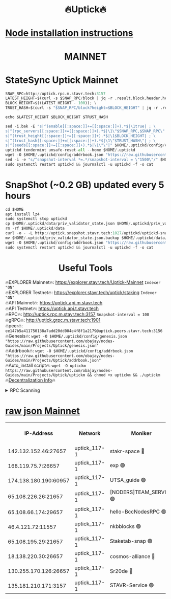 <h1 align="center"> 🔥Uptick🔥</h1>

[Node installation instructions](https://github.com/obajay/nodes-Guides/tree/main/Projects/Uptick)
=

<h1 align="center"> MAINNET</h1>

# StateSync Uptick Mainnet
```python
SNAP_RPC=http://uptick.rpc.m.stavr.tech:3157
LATEST_HEIGHT=$(curl -s $SNAP_RPC/block | jq -r .result.block.header.height); \
BLOCK_HEIGHT=$((LATEST_HEIGHT - 100)); \
TRUST_HASH=$(curl -s "$SNAP_RPC/block?height=$BLOCK_HEIGHT" | jq -r .result.block_id.hash)

echo $LATEST_HEIGHT $BLOCK_HEIGHT $TRUST_HASH

sed -i.bak -E "s|^(enable[[:space:]]+=[[:space:]]+).*$|\1true| ; \
s|^(rpc_servers[[:space:]]+=[[:space:]]+).*$|\1\"$SNAP_RPC,$SNAP_RPC\"| ; \
s|^(trust_height[[:space:]]+=[[:space:]]+).*$|\1$BLOCK_HEIGHT| ; \
s|^(trust_hash[[:space:]]+=[[:space:]]+).*$|\1\"$TRUST_HASH\"| ; \
s|^(seeds[[:space:]]+=[[:space:]]+).*$|\1\"\"|" $HOME/.uptickd/config/config.toml
uptickd tendermint unsafe-reset-all --home $HOME/.uptickd
wget -O $HOME/.uptickd/config/addrbook.json "https://raw.githubusercontent.com/obajay/nodes-Guides/main/Projects/Uptick/addrbook.json"
sed -i -e "s/^snapshot-interval *=.*/snapshot-interval = \"1500\"/" $HOME/.uptickd/config/app.toml
sudo systemctl restart uptickd && journalctl -u uptickd -f -o cat
```
# SnapShot (~0.2 GB) updated every 5 hours
```python
cd $HOME
apt install lz4
sudo systemctl stop uptickd
cp $HOME/.uptickd/data/priv_validator_state.json $HOME/.uptickd/priv_validator_state.json.backup
rm -rf $HOME/.uptickd/data
curl -o - -L http://uptick.snapshot.stavr.tech:1027/uptickd/uptickd-snap.tar.lz4 | lz4 -c -d - | tar -x -C $HOME/.uptickd --strip-components 2
mv $HOME/.uptickd/priv_validator_state.json.backup $HOME/.uptickd/data/priv_validator_state.json
wget -O $HOME/.uptickd/config/addrbook.json "https://raw.githubusercontent.com/obajay/nodes-Guides/main/Projects/Uptick/addrbook.json"
sudo systemctl restart uptickd && journalctl -u uptickd -f -o cat
```
 <h1 align="center"> Useful Tools</h1>

🔥EXPLORER Mainnet🔥:         https://explorer.stavr.tech/Uptick-Mainnet      `Indexer "ON"` \
🔥EXPLORER Testnet🔥:           https://explorer.stavr.tech/uptick/staking        `Indexer "ON"` \
🔥API Mainnet🔥:                      https://uptick.api.m.stavr.tech \
🔥API Testnet🔥:                        https://uptick.api.t.stavr.tech \
🔥RPC🔥:                                      http://uptick.rpc.m.stavr.tech:3157              `Snapshot-interval = 100` \
🔥gRPC🔥:                                    http://uptick.grpc.m.stavr.tech:1901 \
🔥peer🔥:                                    `ee147b5a411750138a7add20dd004e4f8f1a2179@uptick.peers.stavr.tech:3156` \
🔥Genesis🔥:    ```wget -O $HOME/.uptickd/config/genesis.json "https://raw.githubusercontent.com/obajay/nodes-Guides/main/Projects/Uptick/genesis.json"``` \
🔥Addrbook🔥:    ```wget -O $HOME/.uptickd/config/addrbook.json "https://raw.githubusercontent.com/obajay/nodes-Guides/main/Projects/Uptick/addrbook.json"``` \
🔥Auto_install script🔥: ```wget -O uptickm https://raw.githubusercontent.com/obajay/nodes-Guides/main/Projects/Uptick/uptickm && chmod +x uptickm && ./uptickm``` \
🔥[Decentralization Info](https://github.com/obajay/StateSync-snapshots/tree/main/Projects/Uptick/Decentralization)🔥

<details>
<summary>RPC Scanning</summary>

<h2 align="center"> We scan nodes in real time every 4 hours. And we provide the final result of RPC endpoints.
We cannot influence the operation of these nodes in any way. </h2>


```python
If Voting Power is higher than 0 --> then the Node is a validator of the network and may be subject to attack and be a potential threat to the chain.
```
```python
We marked such validators with a red symbol
```

</details>

[raw json Mainnet](https://rpc-check.uptickm.stavr.tech/uptickm/rpc-uptickm-result.json)
=



<table><tr><th>IP-Address</th><th>Network</th><th>Moniker</th><th>Latest Block Height</th><th>Earliest Block Height</th><th>Catching Up</th><th>Tx Index</th><th>Voting Power</th><th>Scan Time</th></tr><tr><td>142.132.152.46:27657</td><td>uptick_117-1</td><td>stakr-space 🔴</td><td>4161494</td><td>1</td><td>False</td><td>on</td><td>574536</td><td>2023-12-31T01:13:22.724539044UTC</td></tr><tr><td>168.119.75.7:26657</td><td>uptick_117-1</td><td>exp 🟢</td><td>4161494</td><td>1</td><td>False</td><td>on</td><td>0</td><td>2023-12-31T01:13:23.020425295UTC</td></tr><tr><td>174.138.180.190:60957</td><td>uptick_117-1</td><td>UTSA_guide 🟢</td><td>4161491</td><td>1907201</td><td>False</td><td>on</td><td>0</td><td>2023-12-31T01:13:22.475494494UTC</td></tr><tr><td>65.108.226.26:21657</td><td>uptick_117-1</td><td>[NODERS]TEAM_SERVICE 🟢</td><td>4161493</td><td>2098001</td><td>False</td><td>on</td><td>0</td><td>2023-12-31T01:13:16.481268958UTC</td></tr><tr><td>65.108.66.174:29657</td><td>uptick_117-1</td><td>hello-BccNodesRPC 🟢</td><td>4161493</td><td>3589001</td><td>False</td><td>on</td><td>0</td><td>2023-12-31T01:13:16.837516663UTC</td></tr><tr><td>46.4.121.72:11557</td><td>uptick_117-1</td><td>nkbblocks 🟢</td><td>4161496</td><td>3646625</td><td>False</td><td>on</td><td>0</td><td>2023-12-31T01:13:32.437741996UTC</td></tr><tr><td>65.108.195.29:21657</td><td>uptick_117-1</td><td>Staketab-snap 🟢</td><td>4161496</td><td>3753501</td><td>False</td><td>off</td><td>0</td><td>2023-12-31T01:13:30.037769197UTC</td></tr><tr><td>18.138.220.30:26657</td><td>uptick_117-1</td><td>cosmos-alliance 🔴</td><td>4161494</td><td>4047001</td><td>False</td><td>on</td><td>2272057</td><td>2023-12-31T01:13:21.806468852UTC</td></tr><tr><td>130.255.170.126:26657</td><td>uptick_117-1</td><td>Sr20de 🔴</td><td>4161494</td><td>4159601</td><td>False</td><td>off</td><td>555077</td><td>2023-12-31T01:13:23.449311739UTC</td></tr><tr><td>135.181.210.171:3157</td><td>uptick_117-1</td><td>STAVR-Service 🟢</td><td>4161496</td><td>4160701</td><td>False</td><td>on</td><td>0</td><td>2023-12-31T01:13:32.798231091UTC</td></tr></table>
